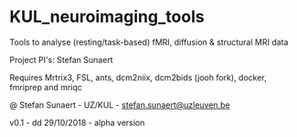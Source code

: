 # KUL_neuroimaging_tools
Tools to analyse (resting/task-based) fMRI, diffusion & structural MRI data

Project PI's: Stefan Sunaert

Requires Mrtrix3, FSL, ants, dcm2niix, dcm2bids (jooh fork), docker, fmriprep and mriqc

@ Stefan Sunaert - UZ/KUL - stefan.sunaert@uzleuven.be

v0.1 - dd 29/10/2018 - alpha version
